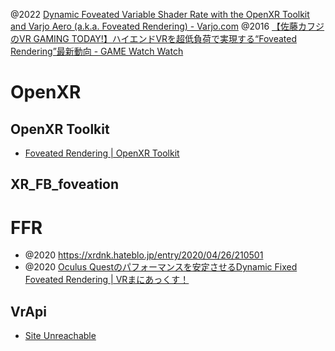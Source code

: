 
@2022 [Dynamic Foveated Variable Shader Rate with the OpenXR Toolkit and Varjo Aero (a.k.a. Foveated Rendering) - Varjo.com](https://varjo.com/vr-lab/dynamic-foveated-variable-shader-rate-with-openxr-toolkit-and-aero-a-k-a-foveated-rendering/)
@2016 [【佐藤カフジのVR GAMING TODAY!】ハイエンドVRを超低負荷で実現する“Foveated Rendering”最新動向 - GAME Watch Watch](https://game.watch.impress.co.jp/docs/series/vrgaming/745831.html)

# OpenXR
## OpenXR Toolkit 
- [Foveated Rendering | OpenXR Toolkit](https://mbucchia.github.io/OpenXR-Toolkit/fr.html)

## XR_FB_foveation

# FFR
- @2020 https://xrdnk.hateblo.jp/entry/2020/04/26/210501
- @2020 [Oculus Questのパフォーマンスを安定させるDynamic Fixed Foveated Rendering | VRまにあっくす！](https://vr-maniacs.com/entry/dynamic-fixed-foveated-rendering/)

## VrApi
- [Site Unreachable](https://developer.oculus.com/documentation/native/android/mobile-ffr/)
